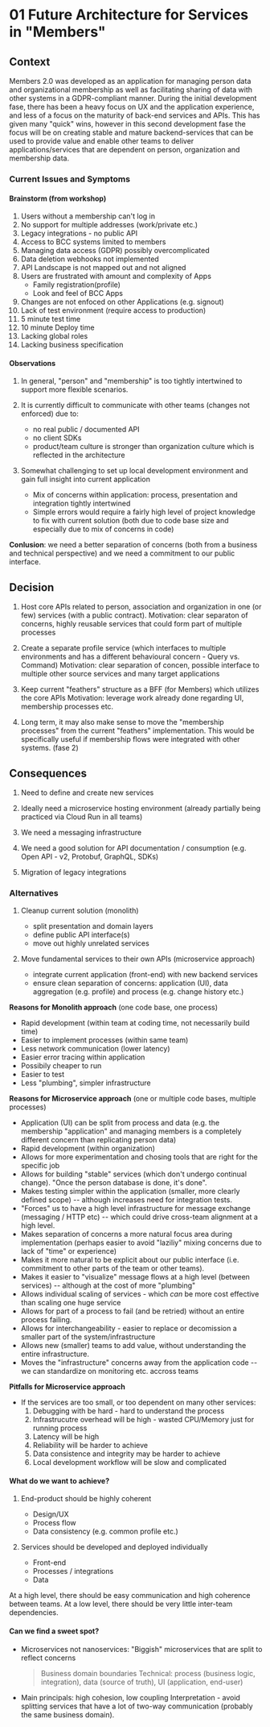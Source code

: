 # 01 Future Architecture for Services in "Members"

## Context

Members 2.0 was developed as an application for managing person data and organizational membership as well as facilitating sharing of data with other systems in a GDPR-compliant manner.
During the initial development fase, there has been a heavy focus on UX and the application experience, and less of a focus on the maturity of back-end services and APIs.
This has given many "quick" wins, however in this second development fase the focus will be on creating stable and mature backend-services that can be used to provide value and enable other teams to deliver applications/services that are dependent on person, organization and membership data.

### Current Issues and Symptoms

#### Brainstorm (from workshop)

1. Users without a membership can't log in
2. No support for multiple addresses (work/private etc.)
3. Legacy integrations - no public API
4. Access to BCC systems limited to members
5. Managing data access (GDPR) possibly overcomplicated
6. Data deletion webhooks not implemented
7. API Landscape is not mapped out and not aligned
8. Users are frustrated with amount and complexity of Apps
    - Family registration(profile)
    - Look and feel of BCC Apps
9. Changes are not enfoced on other Applications (e.g. signout)
10. Lack of test environment (require access to production)
11. 5 minute test time
12. 10 minute Deploy time
13. Lacking global roles
14. Lacking business specification

#### Observations

1. In general, "person" and "membership" is too tightly intertwined to support more flexible scenarios.

2. It is currently difficult to communicate with other teams (changes not enforced) due to:
    - no real public / documented API
    - no client SDKs
    - product/team culture is stronger than organization culture which is reflected in the architecture

3. Somewhat challenging to set up local development environment and gain full insight into current application
    - Mix of concerns within application: process, presentation and integration tightly intertwined
    - Simple errors would require a fairly high level of project knowledge to fix with current solution (both due to code base size and especially due to mix of concerns in code)

**Conlusion**: we need a better separation of concerns (both from a business and technical perspective) and we need a commitment to our public interface.


## Decision

1. Host core APIs related to person, association and organization in one (or few) services (with a public contract).
   Motivation: clear separaton of concerns, highly reusable services that could form part of multiple processes

2. Create a separate profile service (which interfaces to multiple environments and has a different behavioural concern - Query vs. Command)
   Motivation: clear separation of concen, possible interface to multiple other source services and many target applications

3. Keep current "feathers" structure as a BFF (for Members) which utilizes the core APIs
   Motivation: leverage work already done regarding UI, membership processes etc.

4. Long term, it may also make sense to move the "membership processes" from the current "feathers" implementation. This would be specifically useful if membership flows were integrated with other systems. (fase 2)


## Consequences

1. Need to define and create new services

2. Ideally need a microservice hosting environment (already partially being practiced via Cloud Run in all teams)

3. We need a messaging infrastructure

4. We need a good solution for API documentation / consumption (e.g. Open API - v2, Protobuf, GraphQL, SDKs)

5. Migration of legacy integrations

### Alternatives

1. Cleanup current solution (monolith)
   - split presentation and domain layers
   - define public API interface(s)
   - move out highly unrelated services

2. Move fundamental services to their own APIs (microservice approach)
   - integrate current application (front-end) with new backend services
   - ensure clean separation of concerns: application (UI), data aggregation (e.g. profile) and process (e.g. change history etc.)

**Reasons for Monolith approach** (one code base, one process)

- Rapid development (within team at coding time, not necessarily build time)
- Easier to implement processes (within same team)
- Less network communication (lower latency)
- Easier error tracing within application
- Possibily cheaper to run
- Easier to test
- Less "plumbing", simpler infrastructure

**Reasons for Microservice approach** (one or multiple code bases, multiple processes)

- Application (UI) can be split from process and data (e.g. the membership "application" and managing members is a completely different concern than replicating person data)
- Rapid development (within organization)
- Allows for more experimentation and chosing tools that are right for the specific job
- Allows for building "stable" services (which don't undergo continual change). "Once the person database is done, it's done".
- Makes testing simpler within the application (smaller, more clearly defined scope) -- although increases need for integration tests.  
- "Forces" us to have a high level infrastructure for message exchange (messaging / HTTP etc) -- which could drive cross-team alignment at a high level.
- Makes separation of concerns a more natural focus area during implementation (perhaps easier to avoid "laziliy" mixing concerns due to lack of "time" or experience)
- Makes it more natural to be explicit about our public interface (i.e. commitment to other parts of the team or other teams).
- Makes it easier to "visualize" message flows at a high level (between services) -- although at the cost of more "plumbing"
- Allows individual scaling of services - which *can* be more cost effective than scaling one huge service
- Allows for part of a process to fail (and be retried) without an entire process failing.
- Allows for interchangeability - easier to replace or decomission a smaller part of the system/infrastructure
- Allows new (smaller) teams to add value, without understanding the entire infrastructure. 
- Moves the "infrastructure" concerns away from the application code -- we can standardize on monitoring etc. accross teams

**Pitfalls for Microservice approach**  

- If the services are too small, or too dependent on many other services:
   1. Debugging with be hard - hard to understand the process
   2. Infrastrucutre overhead will be high - wasted CPU/Memory just for running process
   3. Latency will be high
   4. Reliability will be harder to achieve
   5. Data consistence and integrity may be harder to achieve
   6. Local development workflow will be slow and complicated

#### What do we want to achieve?

1. End-product should be highly coherent
   - Design/UX
   - Process flow
   - Data consistency (e.g. common profile etc.)

2. Services should be developed and deployed individually
   - Front-end
   - Processes / integrations
   - Data

At a high level, there should be easy communication and high coherence between teams. At a low level, there should be very little inter-team dependencies.

#### Can we find a sweet spot?

- Microservices not nanoservices: "Biggish" microservices that are split to reflect concerns
  > Business domain boundaries
  > Technical: process (business logic, integration), data (source of truth), UI (application, end-user)

- Main principals: high cohesion, low coupling
  Interpretation - avoid splitting services that have a lot of two-way communication (probably the same business domain).